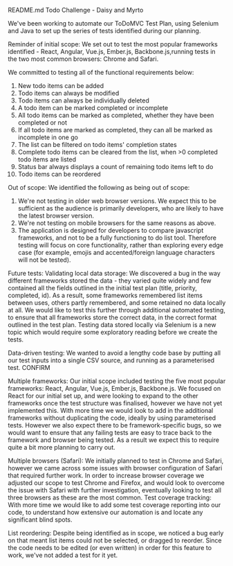 README.md
Todo Challenge - Daisy and Myrto

We've been working to automate our ToDoMVC Test Plan, using Selenium and Java to set up the series of tests identified during our planning.

Reminder of initial scope:
We set out to test the most popular frameworks identified - React, Angular, Vue.js, Ember.js, Backbone.js,running tests in the two most common browsers: Chrome and Safari.

We committed to testing all of the functional requirements below:

1. New todo items can be added
2. Todo items can always be modified
3. Todo items can always be individually deleted
4. A todo item can be marked completed or incomplete
5. All todo items can be marked as completed, whether they have been completed or not
6. If all todo items are marked as completed, they can all be marked as incomplete in one go
7. The list can be filtered on todo items' completion states
8. Complete todo items can be cleared from the list, when >0 completed todo items are listed
9. Status bar always displays a count of remaining todo items left to do
10. Todo items can be reordered

Out of scope:
We identified the following as being out of scope:

1. We're not testing in older web browser versions. We expect this to be sufficient as the audience is primarily developers, who are likely to have the latest browser version.
2. We're not testing on mobile browsers for the same reasons as above.
3. The application is designed for developers to compare javascript frameworks, and not to be a fully functioning to do list tool. Therefore testing will focus on core functionality, rather than exploring every edge case (for example, emojis and accented/foreign language characters will not be tested).

Future tests:
Validating local data storage: We discovered a bug in the way different frameworks stored the data - they varied quite widely and few contained all the fields outlined in the initial test plan (title, priority, completed, id). As a result, some frameworks remembered list items between uses, others partly remembered, and some retained no data locally at all. We would like to test this further through additional automated testing, to ensure that all frameworks store the correct data, in the correct format outlined in the test plan. Testing data stored locally via Selenium is a new topic which would require some exploratory reading before we create the tests.

Data-driven testing: We wanted to avoid a lengthy code base by putting all our test inputs into a single CSV source, and running as a parameterised test. CONFIRM

Multiple frameworks: Our initial scope included testing the five most popular frameworks: React, Angular, Vue.js, Ember.js, Backbone.js. We focused on React for our initial set up, and were looking to expand to the other frameworks once the test structure was finalised, however we have not yet implemented this. With more time we would look to add in the additional frameworks without duplicating the code, ideally by using parameterised tests. However we also expect there to be framework-specific bugs, so we would want to ensure that any failing tests are easy to trace back to the framework and browser being tested. As a result we expect this to require quite a bit more planning to carry out.

Multiple browsers (Safari): We initially planned to test in Chrome and Safari, however we came across some issues with browser configuration of Safari that required further work. In order to increase browser coverage we adjusted our scope to test Chrome and Firefox, and would look to overcome the issue with Safari with further investigation, eventually looking to test all three browsers as these are the most common.
Test coverage tracking: With more time we would like to add some test coverage reporting into our code, to understand how extensive our automation is and locate any significant blind spots.

List reordering: Despite being identified as in scope, we noticed a bug early on that meant list items could not be selected, or dragged to reorder. Since the code needs to be edited (or even written) in order for this feature to work, we've not added a test for it yet. 
